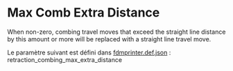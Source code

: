 # Max Comb Extra Distance

When non-zero, combing travel moves that exceed the straight line distance by this amount or more will be replaced with a straight line travel move.

Le paramètre suivant est défini dans [fdmprinter.def.json](https://github.com/smartavionics/Cura/blob/mb-master/resources/definitions/fdmprinter.def.json) : retraction_combing_max_extra_distance

